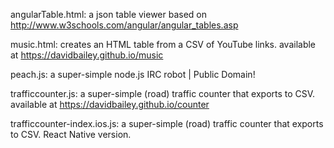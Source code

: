 angularTable.html: a json table viewer based on http://www.w3schools.com/angular/angular_tables.asp

music.html: creates an HTML table from a CSV of YouTube links. available at https://davidbailey.github.io/music

peach.js: a super-simple node.js IRC robot | Public Domain!

trafficcounter.js: a super-simple (road) traffic counter that exports to CSV. available at https://davidbailey.github.io/counter

trafficcounter-index.ios.js: a super-simple (road) traffic counter that exports to CSV. React Native version.
